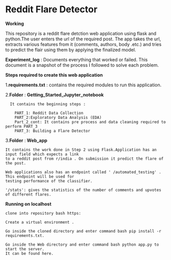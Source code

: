 # Reddit Flare Detector 
 **Working**

This repository is a reddit flare detction web application using flask and python.The user enters the url of the required post. The app takes the url, extracts various features from it (comments, authors, body .etc.) and tries to predict the flair using them by applying the finalized model.

**Experiment_log** : Documents everything that worked or failed. This document is a snapshot of the process I followed to solve each problem.

**Steps required to create this web application**

1.**requirements.txt** : contains the required modules to run this application.

2.**Folder** : **Getting_Started_Jupyter_notebook** 
  
	  It contains the beginning steps :
		
		PART_1: Reddit Data Collection
		PART_2:Exploratory Data Analysis (EDA)
		Part_2_cont: It contains pre process and data cleaning required to perform PART_3
		PART_3: Building a Flare Detector
		
 3.**Folder** : **Web_app**
 
    It contains the work done in Step 2 using Flask.Application has an input field which expects a link 
    to a reddit post from ​r/india​ . On submission it predict the flare of the post.
                
    Web applications also has an endpoint called ' /automated_testing' . This endpoint will be used for 
    testing performance of the classifier.    
            
    '/stats': gives the statistics of the number of comments and upvotes of different flares.
    
   
**Running on localhost**

    clone into repository bash https:

    Create a virtual environment .

    Go inside the cloned directory and enter command bash pip install -r requirements.txt.

    Go inside the Web directory and enter command bash python app.py to start the server. 
    It can be found here. 
